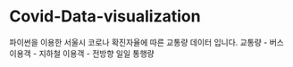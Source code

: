 # Covid-Data-visualization
파이썬을 이용한 서울시 코로나 확진자율에 따른 교통량 데이터 입니다.
  교통량
    - 버스 이용객
    - 지하철 이용객
    - 전방향 일일 통행량
